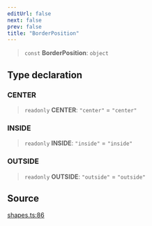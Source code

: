 ```yaml
---
editUrl: false
next: false
prev: false
title: "BorderPosition"
---
```


> `const` **BorderPosition**: `object`

## Type declaration

### CENTER

> `readonly` **CENTER**: `"center"` = `"center"`

### INSIDE

> `readonly` **INSIDE**: `"inside"` = `"inside"`

### OUTSIDE

> `readonly` **OUTSIDE**: `"outside"` = `"outside"`

## Source

[shapes.ts:86](https://github.com/dgmjs/dgmjs/blob/main/packages/core/src/shapes.ts#L86)
